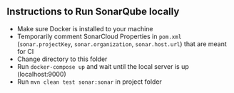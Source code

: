 ## Instructions to Run SonarQube locally

- Make sure Docker is installed to your machine
- Temporarily comment SonarCloud Properties in `pom.xml` (`sonar.projectKey`, `sonar.organization`, `sonar.host.url`) that are meant for CI
- Change directory to this folder 
- Run `docker-compose up` and wait until the local server is up (localhost:9000)
- Run `mvn clean test sonar:sonar` in project folder
